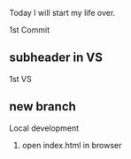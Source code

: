 Today I will start my life over.

1st Commit

## subheader in VS

1st VS


## new branch

Local development 

1. open index.html in browser
